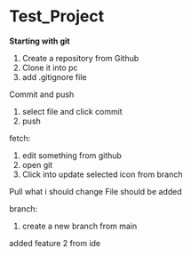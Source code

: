 # Test_Project
**Starting with git**
1. Create a repository from Github
2. Clone it into pc
3. add .gitignore file


Commit and push
1. select file and click commit
2. push

fetch:
1. edit something from github
2. open git 
3. Click into update selected icon from branch

Pull
what i should change
File should be added

branch:
1. create a new branch from main

added feature 2 from ide


